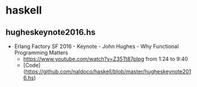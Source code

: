 # haskell
## hugheskeynote2016.hs
* Erlang Factory SF 2016 - Keynote - John Hughes - Why Functional Programming Matters
  * https://www.youtube.com/watch?v=Z35Tt87pIpg   from 1:24 to 9:40
  * [Code] (https://github.com/naldoco/haskell/blob/master/hugheskeynote2016.hs)